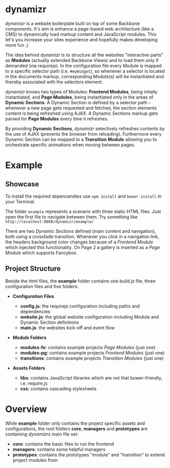 # dynamizr

*dynamizr* is a website boilerplate built on top of some Backbone components. It's aim is enhance a page-based web architecture (like a CMS) to dynamically load markup content and JavaScript modules. This let's you increase your sites experience and hopefully makes developing more fun ;)

The idea behind *dynamizr* is to structure all the websites "interactive parts" as __Modules__ (actually extended Backbone Views) and to load them only if demanded (via requirejs). In the configuration file every Module is mapped to a specific selector path (i.e. `#myWidget`), so whenever a selector is located in the documents markup, corresponding Module(s) will be instantiated and thereby associated with the selectors element.

*dynamizr* knows two types of Modules: __Frontend Modules__, being initally instantiated, and __Page Modules__, being instantiated only in the areas of __Dynamic Sections__. A Dynamic Section is defined by a selector path – whenever a new page gets requested and fetched, the section elements content is being refreshed using AJAX. A Dynamic Sections markup gets parsed for __Page Modules__ every time it refreshes.

By providing __Dynamic Sections__, *dynamizr* selectively refreshes contents by the use of AJAX (prevents the browser from reloading). Furthermore every Dynamic Section can be mapped to a __Transition Module__ allowing you to orchestrate specific animations when moving between pages.     

# Example

## Showcase

To install the required depencendies use `npm install` and `bower install` in your Terminal.

The folder `example` represents a scenario with three static HTML files. Just open the first file to navigate between them. Try something like `http://localhost:8888/dynamizr/example/`

There are two *Dynamic Sections* defined (main content and navigation), both using a crossfade transition. Whenever you click in a navigation link, the headers background color changes because of a *Frontend Module* which injected this functionality. On Page 2 a gallery is inserted as a *Page Module* which supports Fancybox.

## Project Structure

Beside the html files, the __example__ folder contains one build.js file, three configuration files and five folders:

- __Configuration Files__
    - __config.js__: the requirejs configuration including paths and dependencies
    - __website.js__: the global website configuration including Module and Dynamic Section definitions
    - __main.js__: the websites kick-off and event flow

- __Module Folders__
    - __modules-fe__: contains example projects *Page Modules* (just one)
    - __modules-pg__: contains example projects *Frontend Modules* (just one)
    - __transitions__: contains example projects *Transition Modules* (just one) 
- __Assets Folders__
    - __libs__: contains JavaScript libraries which are not that bower-friendly, i.e. require.js
    - __css__: contains cascading stylesheets

# Overview

While __example__ folder only contains the project specific assets and configurations, the root folders __core__, __managers__ and __prototypes__ are containing *dynamizrs* main file set:

 - __core__: contains the basic files to run the frontend
 - __managers__: contains some helpful managers
 - __prototypes__: contains the prototypes "module" and "transition" to extend project modules from

